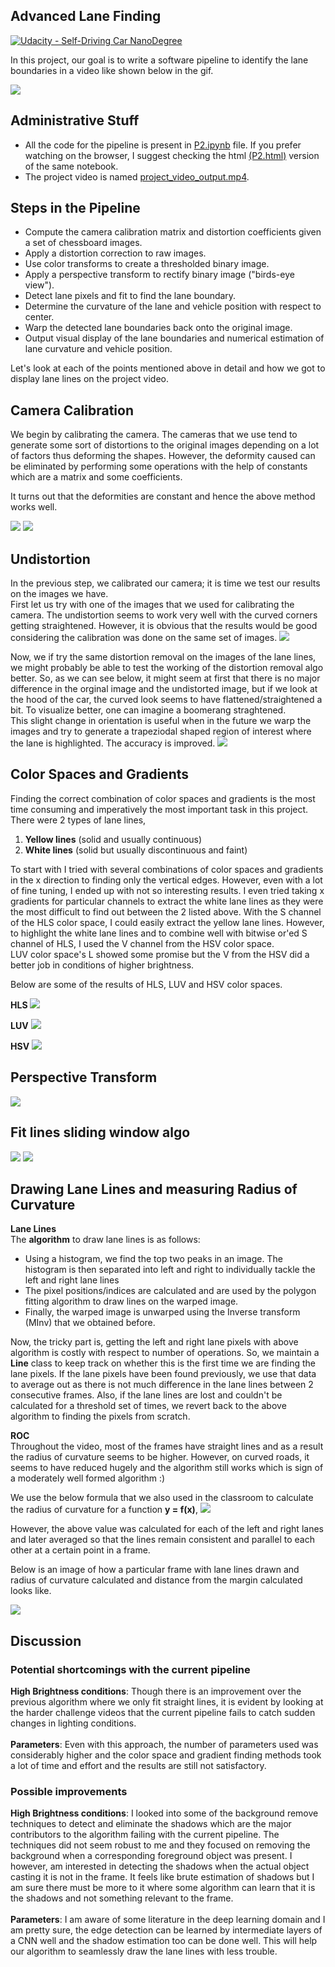 ## Advanced Lane Finding
[![Udacity - Self-Driving Car NanoDegree](https://s3.amazonaws.com/udacity-sdc/github/shield-carnd.svg)](http://www.udacity.com/drive)

In this project, our goal is to write a software pipeline to identify the lane boundaries in a video like shown below in the gif.

![](project_video_lane.gif)

## Administrative Stuff
- All the code for the pipeline is present in [P2.ipynb](P2.ipynb) file. If you prefer watching on the browser, I suggest checking the html [(P2.html)](P2.html) version of the same notebook.
- The project video is named [project_video_output.mp4](https://youtu.be/izcRpUbAXnk).


Steps in the Pipeline
---

- Compute the camera calibration matrix and distortion coefficients given a set of chessboard images.
- Apply a distortion correction to raw images.
- Use color transforms to create a thresholded binary image.
- Apply a perspective transform to rectify binary image ("birds-eye view").
- Detect lane pixels and fit to find the lane boundary.
- Determine the curvature of the lane and vehicle position with respect to center.
- Warp the detected lane boundaries back onto the original image.
- Output visual display of the lane boundaries and numerical estimation of lane curvature and vehicle position.

Let's look at each of the points mentioned above in detail and how we got to display lane lines on the project video.

## Camera Calibration

We begin by calibrating the camera. The cameras that we use tend to generate some sort of distortions to the original images depending on a lot of factors thus deforming the shapes. However, the deformity caused can be eliminated by performing some operations with the help of constants which are a matrix and some coefficients.

It turns out that the deformities are constant and hence the above method works well.

![](rubric_images/calibration2.jpg)
![](rubric_images/calibration3.jpg)

## Undistortion

In the previous step, we calibrated our camera; it is time we test our results on the images we have. <br>
First let us try with one of the images that we used for calibrating the camera. The undistortion seems to work very well with the curved corners getting straightened. However, it is obvious that the results would be good considering the calibration was done on the same set of images.
![](rubric_images/distorted_undistorted_train.png)

Now, we if try the same distortion removal on the images of the lane lines, we might probably be able to test the working of the distortion removal algo better. So, as we can see below, it might seem at first that there is no major difference in the orginal image and the undistorted image, but if we look at the hood of the car, the curved look seems to have flattened/straightened a bit. To visualize better, one can imagine a boomerang straghtened. <br>
This slight change in orientation is useful when in the future we warp the images and try to generate a trapeziodal shaped region of interest where the lane is highlighted. The accuracy is improved.
![](rubric_images/distorted_undistorted_valid.png)

## Color Spaces and Gradients
Finding the correct combination of color spaces and gradients is the most time consuming and imperatively the most important task in this project. <br>
There were 2 types of lane lines, <br>
1. __Yellow lines__ (solid and usually continuous)
2. __White lines__ (solid but usually discontinuous and faint)

To start with I tried with several combinations of color spaces and gradients in the x direction to finding only the vertical edges. However, even with a lot of fine tuning, I ended up with not so interesting results. I even tried taking x gradients for particular channels to extract the white lane lines as they were the most difficult to find out between the 2 listed above. With the S channel of the HLS color space, I could easily extract the yellow lane lines. However, to highlight the white lane lines and to combine well with bitwise or'ed S channel of HLS, I used the V channel from the HSV color space. <br>
LUV color space's L showed some promise but the V from the HSV did a better job in conditions of higher brightness.

Below are some of the results of HLS, LUV and HSV color spaces.

**HLS**
![](rubric_images/HLS.png)

**LUV**
![](rubric_images/LUV.png)

**HSV**
![](rubric_images/HSV.png)

## Perspective Transform
![](rubric_images/perspective_transform.png)

## Fit lines sliding window algo
![](rubric_images/plot_line_window1.png)
![](rubric_images/plot_line_window2.png)

## Drawing Lane Lines and measuring Radius of Curvature

**Lane Lines** <br>
The __algorithm__ to draw lane lines is as follows:
- Using a histogram, we find the top two peaks in an image. The histogram is then separated into left and right to individually tackle the left and right lane lines
- The pixel positions/indices are calculated and are used by the polygon fitting algorithm to draw lines on the warped image.
- Finally, the warped image is unwarped using the Inverse transform (MInv) that we obtained before.

Now, the tricky part is, getting the left and right lane pixels with above algorithm is costly with respect to number of operations. So, we maintain a __Line__ class to keep track on whether this is the first time we are finding the lane pixels. If the lane pixels have been found previously, we use that data to average out as there is not much difference in the lane lines between 2 consecutive frames. Also, if the lane lines are lost and couldn't be calculated for a threshold set of times, we revert back to the above algorithm to finding the pixels from scratch.

**ROC** <br>
Throughout the video, most of the frames have straight lines and as a result the radius of curvature seems to be higher. However, on curved roads, it seems to have reduced hugely and the algorithm still works which is sign of a moderately well formed algorithm :)

We use the below formula that we also used in the classroom to calculate the radius of curvature for a function __y = f(x)__, 
![](rubric_images/ROC.png)

However, the above value was calculated for each of the left and right lanes and later averaged so that the lines remain consistent and parallel to each other at a certain point in a frame.

Below is an image of how a particular frame with lane lines drawn and radius of curvature calculated and distance from the margin calculated looks like.

![](rubric_images/lane_drawn_roc_offset_straight_lines2.jpg)

## Discussion
### Potential shortcomings with the current pipeline
__High Brightness conditions__: Though there is an improvement over the previous algorithm where we only fit straight lines, it is evident by looking at the harder challenge videos that the current pipeline fails to catch sudden changes in lighting conditions. <br> <br>
__Parameters__: Even with this approach, the number of parameters used was considerably higher and the color space and gradient finding methods took a lot of time and effort and the results are still not satisfactory.

### Possible improvements
__High Brightness conditions__: I looked into some of the background remove techniques to detect and eliminate the shadows which are the major contributors to the algorithm failing with the current pipeline. The techniques did not seem robust to me and they focused on removing the background when a corresponding foreground object was present. I however, am interested in detecting the shadows when the actual object casting it is not in the frame. It feels like brute estimation of shadows but I am sure there must be more to it where some algorithm can learn that it is the shadows and not something relevant to the frame. <br> <br>
__Parameters__: I am aware of some literature in the deep learning domain and I am pretty sure, the edge detection can be learned by intermediate layers of a CNN well and the shadow estimation too can be done well. This will help our algorithm to seamlessly draw the lane lines with less trouble.
